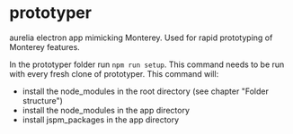 # prototyper
aurelia electron app mimicking Monterey. Used for rapid prototyping of Monterey features.


In the prototyper folder run `npm run setup`. This command needs to be run with every fresh clone of prototyper. This command will:

- install the node_modules in the root directory (see chapter "Folder structure")
- install the node_modules in the app directory
- install jspm_packages in the app directory
